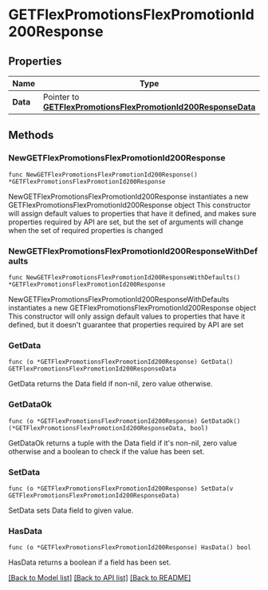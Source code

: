 # GETFlexPromotionsFlexPromotionId200Response

## Properties

Name | Type | Description | Notes
------------ | ------------- | ------------- | -------------
**Data** | Pointer to [**GETFlexPromotionsFlexPromotionId200ResponseData**](GETFlexPromotionsFlexPromotionId200ResponseData.md) |  | [optional] 

## Methods

### NewGETFlexPromotionsFlexPromotionId200Response

`func NewGETFlexPromotionsFlexPromotionId200Response() *GETFlexPromotionsFlexPromotionId200Response`

NewGETFlexPromotionsFlexPromotionId200Response instantiates a new GETFlexPromotionsFlexPromotionId200Response object
This constructor will assign default values to properties that have it defined,
and makes sure properties required by API are set, but the set of arguments
will change when the set of required properties is changed

### NewGETFlexPromotionsFlexPromotionId200ResponseWithDefaults

`func NewGETFlexPromotionsFlexPromotionId200ResponseWithDefaults() *GETFlexPromotionsFlexPromotionId200Response`

NewGETFlexPromotionsFlexPromotionId200ResponseWithDefaults instantiates a new GETFlexPromotionsFlexPromotionId200Response object
This constructor will only assign default values to properties that have it defined,
but it doesn't guarantee that properties required by API are set

### GetData

`func (o *GETFlexPromotionsFlexPromotionId200Response) GetData() GETFlexPromotionsFlexPromotionId200ResponseData`

GetData returns the Data field if non-nil, zero value otherwise.

### GetDataOk

`func (o *GETFlexPromotionsFlexPromotionId200Response) GetDataOk() (*GETFlexPromotionsFlexPromotionId200ResponseData, bool)`

GetDataOk returns a tuple with the Data field if it's non-nil, zero value otherwise
and a boolean to check if the value has been set.

### SetData

`func (o *GETFlexPromotionsFlexPromotionId200Response) SetData(v GETFlexPromotionsFlexPromotionId200ResponseData)`

SetData sets Data field to given value.

### HasData

`func (o *GETFlexPromotionsFlexPromotionId200Response) HasData() bool`

HasData returns a boolean if a field has been set.


[[Back to Model list]](../README.md#documentation-for-models) [[Back to API list]](../README.md#documentation-for-api-endpoints) [[Back to README]](../README.md)


